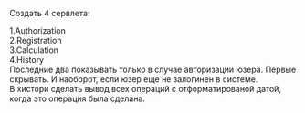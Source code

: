 Создать 4 сервлета:

1.Authorization<br>
2.Registration<br>
3.Calculation<br>
4.History <br>
Последние два показывать только в случае авторизации юзера. Первые скрывать. И наоборот, если юзер еще не залогинен в системе.<br>
В хистори сделать вывод всех операций с отформатированой датой, когда это операция была сделана.